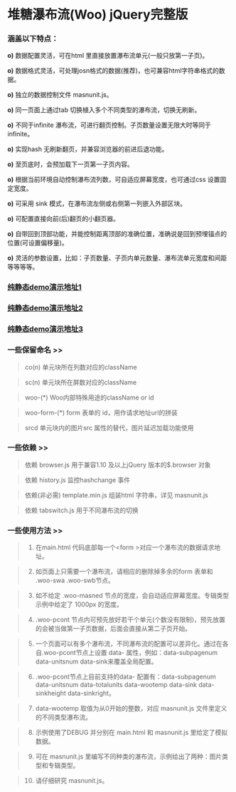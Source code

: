 堆糖瀑布流(Woo) jQuery完整版
========

### 涵盖以下特点：

<strong>o)</strong> 数据配置灵活，可在html 里直接放置瀑布流单元(一般只放第一子页)。

<strong>o)</strong> 数据格式灵活，可处理josn格式的数据(推荐)，也可兼容html字符串格式的数据。

<strong>o)</strong> 独立的数据控制文件 masnunit.js。

<strong>o)</strong> 同一页面上通过tab 切换植入多个不同类型的瀑布流，切换无刷新。

<strong>o)</strong> 不同于infinite 瀑布流，可进行翻页控制。子页数量设置无限大时等同于infinite。

<strong>o)</strong> 实现hash 无刷新翻页，并兼容浏览器的前进后退功能。

<strong>o)</strong> 至页底时，会预加载下一页第一子页内容。

<strong>o)</strong> 根据当前环境自动控制瀑布流列数，可自适应屏幕宽度，也可通过css 设置固定宽度。

<strong>o)</strong> 可采用 sink 模式，在瀑布流左侧或右侧第一列嵌入外部区块。

<strong>o)</strong> 可配置直接向前(后)翻页的小翻页器。

<strong>o)</strong> 自带回到顶部功能，并能控制距离顶部的准确位置，准确说是回到预埋锚点的位置(可设置偏移量)。

<strong>o)</strong> 灵活的参数设置，比如：子页数量、子页内单元数量、瀑布流单元宽度和间距 等等等等。


### [纯静态demo演示地址1](http://www.duitang.com/app/woo/examples/main.html)
### [纯静态demo演示地址2](http://www.duitang.com/app/woo/examples/sinkleft.html)
### [纯静态demo演示地址3](http://www.duitang.com/app/woo/examples/sinkright.html)


### 一些保留命名 >>

> co(n)              单元块所在列数对应的className

> sc(n)              单元块所在屏数对应的className

> woo-(*)            Woo内部特殊用途的className or id

> woo-form-(*)       form 表单的 id，用作请求地址url的拼装

> srcd               单元块内的图片src 属性的替代，图片延迟加载功能使用


### 一些依赖 >>

> 依赖 browser.js 用于兼容1.10 及以上jQuery 版本的$.browser 对象

> 依赖 history.js 监控hashchange 事件

> 依赖(非必需) template.min.js 组装html 字符串，详见 masnunit.js

> 依赖 tabswitch.js 用于不同瀑布流的切换


### 一些使用方法 >>

> 1) 在main.html 代码底部每一个&lt;form &gt;对应一个瀑布流的数据请求地址。

> 2) 如页面上只需要一个瀑布流，请相应的删除掉多余的form 表单和 .woo-swa .woo-swb节点。

> 3) 如不给定 .woo-masned 节点的宽度，会自动适应屏幕宽度。专辑类型示例中给定了 1000px 的宽度。

> 4) .woo-pcont 节点内可预先放好若干个单元(个数没有限制)，预先放置的会被当做第一子页数据，后面会直接从第二子页开始。

> 5) 一个页面可以有多个瀑布流，不同瀑布流的配置可以差异化。通过在各自.woo-pcont节点上设置 data- 属性，例如：data-subpagenum data-unitsnum data-sink来覆盖全局配置。

> 6) .woo-pcont节点上目前支持的data- 配置有：data-subpagenum data-unitsnum data-totalunits data-wootemp data-sink data-sinkheight data-sinkright。

> 7) data-wootemp 取值为从0开始的整数，对应 masnunit.js 文件里定义的不同类型瀑布流。

> 8) 示例使用了DEBUG 并分别在 main.html 和 masnunit.js 里给定了模拟数据。

> 9) 可在 masnunit.js 里编写不同种类的瀑布流，示例给出了两种：图片类型和专辑类型。

> 10) 请仔细研究 masnunit.js。

 
